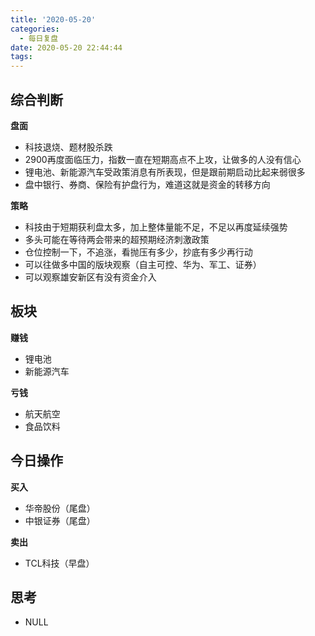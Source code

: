 ```yaml
---
title: '2020-05-20'
categories:
  - 每日复盘
date: 2020-05-20 22:44:44
tags:
---
```

## 综合判断
**盘面**

- 科技退烧、题材股杀跌
- 2900再度面临压力，指数一直在短期高点不上攻，让做多的人没有信心
- 锂电池、新能源汽车受政策消息有所表现，但是跟前期启动比起来弱很多
- 盘中银行、券商、保险有护盘行为，难道这就是资金的转移方向

**策略**

- 科技由于短期获利盘太多，加上整体量能不足，不足以再度延续强势
- 多头可能在等待两会带来的超预期经济刺激政策
- 仓位控制一下，不追涨，看抛压有多少，抄底有多少再行动
- 可以往做多中国的版块观察（自主可控、华为、军工、证券）
- 可以观察雄安新区有没有资金介入

## 板块
**赚钱**

- 锂电池
- 新能源汽车

**亏钱**

- 航天航空
- 食品饮料

## 今日操作
**买入**

- 华帝股份（尾盘）
- 中银证券（尾盘）

**卖出**

- TCL科技（早盘）

## 思考
- NULL